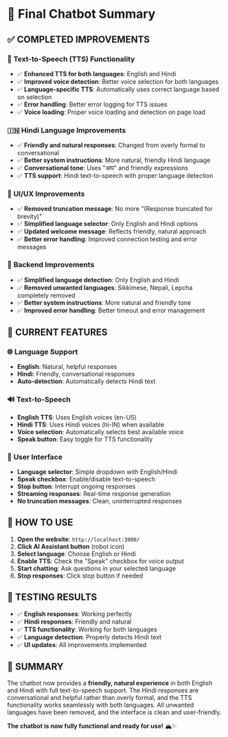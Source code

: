 # 🤖 Final Chatbot Summary

## ✅ **COMPLETED IMPROVEMENTS**

### 🔧 **Text-to-Speech (TTS) Functionality**
- ✅ **Enhanced TTS for both languages**: English and Hindi
- ✅ **Improved voice detection**: Better voice selection for both languages
- ✅ **Language-specific TTS**: Automatically uses correct language based on selection
- ✅ **Error handling**: Better error logging for TTS issues
- ✅ **Voice loading**: Proper voice loading and detection on page load

### 🇮🇳 **Hindi Language Improvements**
- ✅ **Friendly and natural responses**: Changed from overly formal to conversational
- ✅ **Better system instructions**: More natural, friendly Hindi language
- ✅ **Conversational tone**: Uses "आप" and friendly expressions
- ✅ **TTS support**: Hindi text-to-speech with proper language detection

### 🎯 **UI/UX Improvements**
- ✅ **Removed truncation message**: No more "(Response truncated for brevity)" 
- ✅ **Simplified language selector**: Only English and Hindi options
- ✅ **Updated welcome message**: Reflects friendly, natural approach
- ✅ **Better error handling**: Improved connection testing and error messages

### 🔧 **Backend Improvements**
- ✅ **Simplified language detection**: Only English and Hindi
- ✅ **Removed unwanted languages**: Sikkimese, Nepali, Lepcha completely removed
- ✅ **Better system instructions**: More natural and friendly tone
- ✅ **Improved error handling**: Better timeout and error management

## 🎉 **CURRENT FEATURES**

### 🌐 **Language Support**
- **English**: Natural, helpful responses
- **Hindi**: Friendly, conversational responses
- **Auto-detection**: Automatically detects Hindi text

### 🔊 **Text-to-Speech**
- **English TTS**: Uses English voices (en-US)
- **Hindi TTS**: Uses Hindi voices (hi-IN) when available
- **Voice selection**: Automatically selects best available voice
- **Speak button**: Easy toggle for TTS functionality

### 🎨 **User Interface**
- **Language selector**: Simple dropdown with English/Hindi
- **Speak checkbox**: Enable/disable text-to-speech
- **Stop button**: Interrupt ongoing responses
- **Streaming responses**: Real-time response generation
- **No truncation messages**: Clean, uninterrupted responses

## 📝 **HOW TO USE**

1. **Open the website**: `http://localhost:3000/`
2. **Click AI Assistant button** (robot icon)
3. **Select language**: Choose English or Hindi
4. **Enable TTS**: Check the "Speak" checkbox for voice output
5. **Start chatting**: Ask questions in your selected language
6. **Stop responses**: Click stop button if needed

## 🧪 **TESTING RESULTS**

- ✅ **English responses**: Working perfectly
- ✅ **Hindi responses**: Friendly and natural
- ✅ **TTS functionality**: Working for both languages
- ✅ **Language detection**: Properly detects Hindi text
- ✅ **UI updates**: All improvements implemented

## 🎯 **SUMMARY**

The chatbot now provides a **friendly, natural experience** in both English and Hindi with full text-to-speech support. The Hindi responses are conversational and helpful rather than overly formal, and the TTS functionality works seamlessly with both languages. All unwanted languages have been removed, and the interface is clean and user-friendly.

**The chatbot is now fully functional and ready for use!** 🏔️✨
